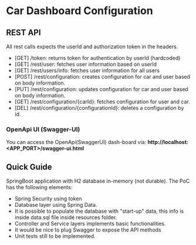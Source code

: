 # Car Dashboard Configuration

## REST API
All rest calls expects the userId and authorization token in the headers.

* [GET] /token: returns token for authentication by userId (hardcoded)
* [GET] /rest/user: fetches user information based on userId
* [GET] /rest/users/info: fetches user information for all users
* [POST] /rest/configuration: creates configuration for car and user based on body information.
* [PUT] /rest/configuration: updates configuration for car and user based on body information.
* [GET] /rest/configuration/{carId}: fetches configuration for user and car.
* [DEL] /rest/configuration/{configurationId}: deletes a configuration by id.

### OpenApi UI (Swagger-UI)

You can access the OpenApi(SwaggerUI) dash-board via: **http://localhost:<APP_PORT>/swagger-ui.html**

## Quick Guide
SpringBoot application with H2 database in-memory (not durable). The PoC has the following elements:

* Spring Security using token
* Database layer using Spring Data.
* It is possible to populate the database with "start-up" data, this info is inside data.sql file inside resources folder.
* Controller and Service layers implements basic functionalities.
* It would be nice to plug Swagger to expose the API methods
* Unit tests still to be implemented.
